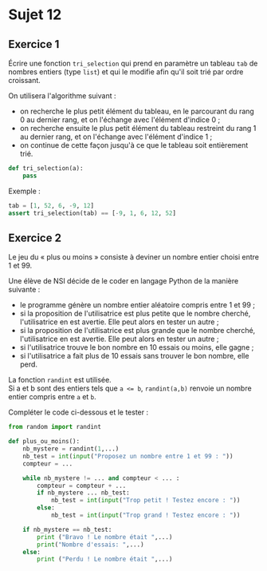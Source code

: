 # Sujet 12

## Exercice 1

Écrire une fonction `tri_selection` qui prend en paramètre un tableau `tab` de nombres
entiers (type `list`) et qui le modifie afin qu'il soit trié par ordre croissant.

On utilisera l'algorithme suivant :

- on recherche le plus petit élément du tableau, en le parcourant du rang 0 au dernier rang, et on l'échange avec l'élément d'indice 0 ;
- on recherche ensuite le plus petit élément du tableau restreint du rang 1 au dernier rang, et on l'échange avec l'élément d'indice 1 ;
- on continue de cette façon jusqu'à ce que le tableau soit entièrement trié.

```python
def tri_selection(a):
    pass
```

Exemple :

```python
tab = [1, 52, 6, -9, 12]
assert tri_selection(tab) == [-9, 1, 6, 12, 52]
```

## Exercice 2

Le jeu du « plus ou moins » consiste à deviner un nombre entier choisi entre 1 et 99.

Une élève de NSI décide de le coder en langage Python de la manière suivante :

- le programme génère un nombre entier aléatoire compris entre 1 et 99 ;
- si la proposition de l'utilisatrice est plus petite que le nombre cherché, l'utilisatrice en est avertie. Elle peut alors en tester un autre ;
- si la proposition de l'utilisatrice est plus grande que le nombre cherché, l'utilisatrice en est avertie. Elle peut alors en tester un autre ;
- si l'utilisatrice trouve le bon nombre en 10 essais ou moins, elle gagne ;
- si l'utilisatrice a fait plus de 10 essais sans trouver le bon nombre, elle perd.

La fonction `randint` est utilisée.  
Si a et b sont des entiers tels que `a <= b`, `randint(a,b)` renvoie un
nombre entier compris entre `a` et `b`.

Compléter le code ci-dessous et le tester :

```python
from random import randint

def plus_ou_moins():
    nb_mystere = randint(1,...)
    nb_test = int(input("Proposez un nombre entre 1 et 99 : "))
    compteur = ...

    while nb_mystere != ... and compteur < ... :
        compteur = compteur + ...
        if nb_mystere ... nb_test:
            nb_test = int(input("Trop petit ! Testez encore : "))
        else:
            nb_test = int(input("Trop grand ! Testez encore : "))

    if nb_mystere == nb_test:
        print ("Bravo ! Le nombre était ",...)
        print("Nombre d'essais: ",...)
    else:
        print ("Perdu ! Le nombre était ",...)
```
